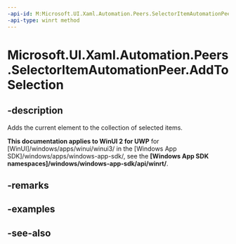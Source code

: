 ```yaml
---
-api-id: M:Microsoft.UI.Xaml.Automation.Peers.SelectorItemAutomationPeer.AddToSelection
-api-type: winrt method
---
```


<!-- Method syntax
public void AddToSelection()
-->

# Microsoft.UI.Xaml.Automation.Peers.SelectorItemAutomationPeer.AddToSelection

## -description
Adds the current element to the collection of selected items.

**This documentation applies to WinUI 2 for UWP** for [WinUI]/windows/apps/winui/winui3/ in the [Windows App SDK]/windows/apps/windows-app-sdk/, see the **[Windows App SDK namespaces]/windows/windows-app-sdk/api/winrt/**.

## -remarks

## -examples

## -see-also
